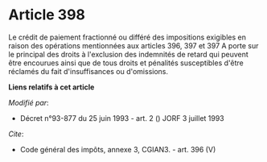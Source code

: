 # Article 398

Le crédit de paiement fractionné ou différé des impositions exigibles en raison des opérations mentionnées aux articles 396,
397 et 397 A porte sur le principal des droits à l'exclusion des indemnités de retard qui peuvent être encourues ainsi que de
tous droits et pénalités susceptibles d'être réclamés du fait d'insuffisances ou d'omissions.

**Liens relatifs à cet article**

_Modifié par_:

  - Décret n°93-877 du 25 juin 1993 - art. 2 () JORF 3 juillet 1993

_Cite_:

  - Code général des impôts, annexe 3, CGIAN3. - art. 396 (V)
